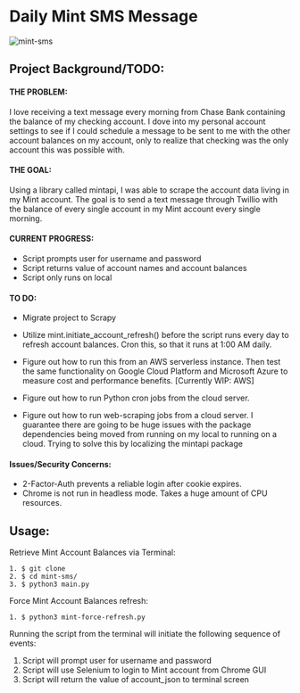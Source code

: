 # Daily Mint SMS Message

![mint-sms](https://i.imgur.com/crOjH8m.png "mint-sms")

## Project Background/TODO:
#### THE PROBLEM: 
I love receiving a text message every morning from Chase Bank containing the balance of my checking account. I dove into my personal account settings to see if I could schedule a message to be sent to me with the other account balances on my account, only to realize that checking was the only account this was possible with. 

#### THE GOAL: 
Using a library called mintapi, I was able to scrape the account data living in my Mint account. The goal is to send a text message through Twillio with the balance of every single account in my Mint account every single morning.

#### CURRENT PROGRESS:
* Script prompts user for username and password
* Script returns value of account names and account balances
* Script only runs on local

#### TO DO:
* Migrate project to Scrapy

* Utilize mint.initiate_account_refresh() before the script runs every day to refresh account balances. Cron this, so that it runs at 1:00 AM daily.  
* Figure out how to run this from an AWS serverless instance. Then test the same functionality on Google Cloud Platform and Microsoft Azure to measure cost and performance benefits. [Currently WIP: AWS]
* Figure out how to run Python cron jobs from the cloud server.
* Figure out how to run web-scraping jobs from a cloud server. I guarantee there are going to be huge issues with the package dependencies being moved from running on my local to running on a cloud. Trying to solve this by localizing the mintapi package

#### Issues/Security Concerns:
* 2-Factor-Auth prevents a reliable login after cookie expires.
* Chrome is not run in headless mode. Takes a huge amount of CPU resources.

## Usage:

Retrieve Mint Account Balances via Terminal:
```
1. $ git clone
2. $ cd mint-sms/
3. $ python3 main.py
```

Force Mint Account Balances refresh:
```
1. $ python3 mint-force-refresh.py
```

Running the script from the terminal will initiate the following sequence of events:

1. Script will prompt user for username and password
2. Script will use Selenium to login to Mint account from Chrome GUI
3. Script will return the value of account_json to terminal screen